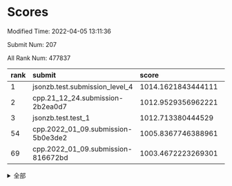 # Scores

Modified Time: 2022-04-05 13:11:36

Submit Num: 207

All Rank Num: 477837

| rank |               submit               |       score        |       sigma        | pk_num |
| :--- | :--------------------------------- | :----------------- | :----------------- | :----- |
| 1    | jsonzb.test.submission_level_4     | 1014.1621843444111 | 0.8344180103944331 | 9237   |
| 2    | cpp.21_12_24.submission-2b2ea0d7   | 1012.9529356962221 | 0.7930139816932344 | 9231   |
| 3    | jsonzb.test.test_1                 | 1012.713380444529  | 0.8363155913782148 | 9232   |
| 54   | cpp.2022_01_09.submission-5b0e3de2 | 1005.8367746388961 | 0.7151999604324688 | 9236   |
| 69   | cpp.2022_01_09.submission-816672bd | 1003.4672223269301 | 0.7158637297257979 | 9229   |


<details>
<summary>全部</summary>

| rank |                 submit                 |       score        |       sigma        | pk_num |
| :--- | :------------------------------------- | :----------------- | :----------------- | :----- |
| 1    | jsonzb.test.submission_level_4         | 1014.1621843444111 | 0.8344180103944331 | 9237   |
| 2    | cpp.21_12_24.submission-2b2ea0d7       | 1012.9529356962221 | 0.7930139816932344 | 9231   |
| 3    | jsonzb.test.test_1                     | 1012.713380444529  | 0.8363155913782148 | 9232   |
| 4    | gobigger.level_3.submission_level_3_10 | 1012.2804562741965 | 0.7712301456239017 | 9233   |
| 5    | gobigger.level_3.submission_level_3_7  | 1011.6656827671542 | 0.7556856394723135 | 9232   |
| 6    | gobigger.level_3.submission_level_3_39 | 1011.6588425247684 | 0.7558943735445262 | 9232   |
| 7    | gobigger.level_3.submission_level_3_13 | 1011.5234088318862 | 0.7902539528071157 | 9238   |
| 8    | gobigger.level_3.submission_level_3_48 | 1011.3060632017947 | 0.7731298843154059 | 9239   |
| 9    | gobigger.level_3.submission_level_3_12 | 1011.2633281117385 | 0.7990645948031062 | 9237   |
| 10   | gobigger.level_3.submission_level_3_4  | 1011.1050758336187 | 0.7655809668613591 | 9235   |
| 11   | gobigger.level_3.submission_level_3_21 | 1011.0956584683108 | 0.7502258082116966 | 9233   |
| 12   | gobigger.level_3.submission_level_3_25 | 1011.0410746363199 | 0.7580933169836107 | 9236   |
| 13   | gobigger.level_3.submission_level_3_8  | 1010.9835642517793 | 0.779602942161431  | 9236   |
| 14   | gobigger.level_3.submission_level_3_19 | 1010.9599581288235 | 0.7691155333999105 | 9241   |
| 15   | gobigger.level_3.submission_level_3_22 | 1010.8973017596295 | 0.7608402879874459 | 9236   |
| 16   | gobigger.level_3.submission_level_3_36 | 1010.860005769227  | 0.7521266856168177 | 9228   |
| 17   | gobigger.level_3.submission_level_3_43 | 1010.854580283679  | 0.7935920331836692 | 9231   |
| 18   | gobigger.level_3.submission_level_3_42 | 1010.788292951393  | 0.7616037500723943 | 9234   |
| 19   | gobigger.level_3.submission_level_3_16 | 1010.6760100895931 | 0.7626618417675254 | 9236   |
| 20   | gobigger.level_3.submission_level_3_11 | 1010.6614772077398 | 0.7583786320259954 | 9233   |
| 21   | gobigger.level_3.submission_level_3_5  | 1010.4243156101708 | 0.7758802990627292 | 9229   |
| 22   | gobigger.level_3.submission_level_3_18 | 1010.3854315484409 | 0.7419619114314414 | 9233   |
| 23   | gobigger.level_3.submission_level_3_17 | 1010.3017456708487 | 0.7460115570474778 | 9233   |
| 24   | gobigger.level_3.submission_level_3_49 | 1010.2933451316945 | 0.7704036830788253 | 9231   |
| 25   | gobigger.level_3.submission_level_3_35 | 1010.2908152813611 | 0.7542676985210242 | 9233   |
| 26   | gobigger.level_3.submission_level_3_2  | 1010.2290669730992 | 0.7615065635228091 | 9230   |
| 27   | gobigger.level_3.submission_level_3_20 | 1010.2175129813469 | 0.7493672524494106 | 9234   |
| 28   | gobigger.level_3.submission_level_3_0  | 1010.0548006580408 | 0.7926278341257912 | 9235   |
| 29   | gobigger.level_3.submission_level_3_41 | 1010.0371804617271 | 0.7703289757517285 | 9225   |
| 30   | gobigger.level_3.submission_level_3_29 | 1010.0336746304331 | 0.7620024205124623 | 9229   |
| 31   | gobigger.level_3.submission_level_3_1  | 1010.0257686634437 | 0.76088829021537   | 9232   |
| 32   | gobigger.level_3.submission_level_3_40 | 1009.9692268290122 | 0.7565308083503728 | 9233   |
| 33   | gobigger.level_3.submission_level_3_14 | 1009.8773208856594 | 0.7638272922347378 | 9238   |
| 34   | gobigger.level_3.submission_level_3_26 | 1009.8731826960653 | 0.7547390305471643 | 9227   |
| 35   | gobigger.level_3.submission_level_3_47 | 1009.7266757456758 | 0.7676486235540069 | 9232   |
| 36   | gobigger.level_3.submission_level_3_31 | 1009.7133112965253 | 0.7661341070151718 | 9232   |
| 37   | gobigger.level_3.submission_level_3_45 | 1009.680121243147  | 0.7399478593632169 | 9235   |
| 38   | gobigger.level_3.submission_level_3_37 | 1009.6723318203669 | 0.7624430127149078 | 9235   |
| 39   | gobigger.level_3.submission_level_3_44 | 1009.6243617320896 | 0.7521921896239445 | 9233   |
| 40   | gobigger.level_3.submission_level_3_27 | 1009.6188265686159 | 0.7794091683139761 | 9233   |
| 41   | gobigger.level_3.submission_level_3_38 | 1009.5943032134321 | 0.7556202103362006 | 9230   |
| 42   | gobigger.level_3.submission_level_3_3  | 1009.5194793855587 | 0.7437033394919005 | 9232   |
| 43   | gobigger.level_3.submission_level_3_46 | 1009.3213506761149 | 0.7441129525886553 | 9233   |
| 44   | gobigger.level_3.submission_level_3_32 | 1009.3122482720337 | 0.7559759071271199 | 9234   |
| 45   | gobigger.level_3.submission_level_3_28 | 1009.2448314048967 | 0.7333591714806539 | 9230   |
| 46   | gobigger.level_3.submission_level_3_15 | 1009.1739549279381 | 0.7618577070759593 | 9231   |
| 47   | gobigger.level_3.submission_level_3_6  | 1009.1598718750283 | 0.7519671870425887 | 9238   |
| 48   | gobigger.level_3.submission_level_3_9  | 1009.1286540690257 | 0.7611772547250282 | 9233   |
| 49   | gobigger.level_3.submission_level_3_24 | 1008.969285130952  | 0.7341899987373065 | 9234   |
| 50   | gobigger.level_3.submission_level_3_23 | 1008.9250980102352 | 0.7495967274967856 | 9235   |
| 51   | gobigger.level_3.submission_level_3_30 | 1007.8408354901651 | 0.7409989033191768 | 9230   |
| 52   | gobigger.level_3.submission_level_3_34 | 1007.7209796693935 | 0.7490662617728313 | 9235   |
| 53   | gobigger.level_3.submission_level_3_33 | 1007.5230589104314 | 0.734981881968435  | 9232   |
| 54   | cpp.2022_01_09.submission-5b0e3de2     | 1005.8367746388961 | 0.7151999604324688 | 9236   |
| 55   | gobigger.level_1.submission_level_1_24 | 1004.71994350615   | 0.7250225399032016 | 9234   |
| 56   | gobigger.level_1.submission_level_1_34 | 1004.6347774555173 | 0.7108033688021606 | 9236   |
| 57   | gobigger.level_1.submission_level_1_23 | 1004.0786008558297 | 0.7183078742812514 | 9235   |
| 58   | gobigger.level_1.submission_level_1_0  | 1004.0599777600929 | 0.7202575885362371 | 9230   |
| 59   | gobigger.level_1.submission_level_1_3  | 1003.9796907911154 | 0.727362270678329  | 9228   |
| 60   | gobigger.level_1.submission_level_1_42 | 1003.9053948657436 | 0.7034106200939867 | 9237   |
| 61   | gobigger.level_1.submission_level_1_32 | 1003.7774493315226 | 0.7206719552851026 | 9235   |
| 62   | gobigger.level_1.submission_level_1_26 | 1003.6847841547483 | 0.7171651779022674 | 9233   |
| 63   | gobigger.level_1.submission_level_1_30 | 1003.6769426951957 | 0.7123559002859019 | 9232   |
| 64   | gobigger.level_1.submission_level_1_45 | 1003.6335156584531 | 0.716294866853516  | 9231   |
| 65   | gobigger.level_1.submission_level_1_21 | 1003.5925673081982 | 0.7147642509885895 | 9235   |
| 66   | gobigger.level_1.submission_level_1_6  | 1003.5645901649988 | 0.7248902620243759 | 9231   |
| 67   | gobigger.level_1.submission_level_1_29 | 1003.5417117402443 | 0.7188142061961433 | 9235   |
| 68   | gobigger.level_1.submission_level_1_22 | 1003.4807165393256 | 0.7093083799288751 | 9235   |
| 69   | cpp.2022_01_09.submission-816672bd     | 1003.4672223269301 | 0.7158637297257979 | 9229   |
| 70   | gobigger.level_1.submission_level_1_13 | 1003.4551906684138 | 0.724106282061132  | 9241   |
| 71   | gobigger.level_1.submission_level_1_40 | 1003.4149686962572 | 0.7064595524628515 | 9235   |
| 72   | gobigger.level_1.submission_level_1_36 | 1003.4014925887719 | 0.7257261678952591 | 9235   |
| 73   | gobigger.level_1.submission_level_1_43 | 1003.3805051875411 | 0.7092267952866723 | 9226   |
| 74   | gobigger.level_1.submission_level_1_16 | 1003.2570206470917 | 0.728342867782904  | 9234   |
| 75   | gobigger.level_1.submission_level_1_28 | 1003.2113954078673 | 0.7170837122412389 | 9233   |
| 76   | gobigger.level_1.submission_level_1_38 | 1003.1926496155464 | 0.704060744823928  | 9237   |
| 77   | gobigger.level_1.submission_level_1_9  | 1003.1860563784244 | 0.7118686699215633 | 9234   |
| 78   | gobigger.level_1.submission_level_1_2  | 1003.1641211027102 | 0.7158886813355815 | 9230   |
| 79   | gobigger.level_1.submission_level_1_25 | 1003.1386597510192 | 0.7233095215026613 | 9234   |
| 80   | gobigger.level_1.submission_level_1_35 | 1003.0886840045142 | 0.7174006911767047 | 9240   |
| 81   | gobigger.level_1.submission_level_1_46 | 1003.0654623600827 | 0.7085641242536586 | 9231   |
| 82   | gobigger.level_1.submission_level_1_17 | 1003.0543678396299 | 0.7047024605607565 | 9240   |
| 83   | gobigger.level_1.submission_level_1_1  | 1003.0433340543862 | 0.7035893268111467 | 9233   |
| 84   | gobigger.level_1.submission_level_1_19 | 1003.0280553864644 | 0.7103457485331444 | 9231   |
| 85   | gobigger.level_1.submission_level_1_41 | 1002.9442132729249 | 0.7152880428328774 | 9232   |
| 86   | gobigger.level_1.submission_level_1_33 | 1002.8206748345787 | 0.7249350117554169 | 9231   |
| 87   | gobigger.level_1.submission_level_1_10 | 1002.8118483781536 | 0.7086937470606217 | 9230   |
| 88   | gobigger.level_1.submission_level_1_11 | 1002.7855381819219 | 0.7221948300714175 | 9238   |
| 89   | gobigger.level_1.submission_level_1_39 | 1002.7827172174296 | 0.7200334352995528 | 9234   |
| 90   | gobigger.level_1.submission_level_1_48 | 1002.770935015614  | 0.7172974388743807 | 9234   |
| 91   | gobigger.level_1.submission_level_1_18 | 1002.5798620877464 | 0.723555668020844  | 9227   |
| 92   | gobigger.level_1.submission_level_1_4  | 1002.5785244413972 | 0.7091252156687838 | 9235   |
| 93   | gobigger.level_1.submission_level_1_31 | 1002.5714065452678 | 0.7201351001414673 | 9234   |
| 94   | gobigger.level_1.submission_level_1_15 | 1002.5563070933774 | 0.7084681145516522 | 9232   |
| 95   | gobigger.level_1.submission_level_1_37 | 1002.5145890655883 | 0.7052368929148936 | 9231   |
| 96   | gobigger.level_1.submission_level_1_20 | 1002.4729051468344 | 0.7155737164892045 | 9235   |
| 97   | gobigger.level_1.submission_level_1_44 | 1002.4525144086047 | 0.720350915021606  | 9240   |
| 98   | gobigger.level_1.submission_level_1_7  | 1002.3988394358947 | 0.7025769245785569 | 9238   |
| 99   | gobigger.level_1.submission_level_1_5  | 1002.3379723546032 | 0.719106851529803  | 9230   |
| 100  | gobigger.level_1.submission_level_1_8  | 1002.3028207604076 | 0.7192866836266808 | 9228   |
| 101  | gobigger.level_1.submission_level_1_49 | 1002.1296060542471 | 0.7212956673149811 | 9233   |
| 102  | gobigger.level_1.submission_level_1_14 | 1001.9013514500762 | 0.7085742020729753 | 9231   |
| 103  | gobigger.level_1.submission_level_1_47 | 1001.8742338619402 | 0.7200409734060617 | 9231   |
| 104  | gobigger.level_1.submission_level_1_12 | 1001.3781479671428 | 0.7077806960046169 | 9237   |
| 105  | gobigger.level_1.submission_level_1_27 | 1001.3677237717516 | 0.7084249227910052 | 9232   |
| 106  | gobigger.random.submission_random_39   | 997.2783306726088  | 0.709809378245292  | 9235   |
| 107  | gobigger.random.submission_random_35   | 997.0078383482667  | 0.711452031505914  | 9240   |
| 108  | gobigger.random.submission_random_20   | 996.8555917692979  | 0.6964734506894285 | 9234   |
| 109  | gobigger.random.submission_random_3    | 996.8330904830838  | 0.7034602660134226 | 9228   |
| 110  | gobigger.random.submission_random_11   | 996.7354323524986  | 0.7026677035586932 | 9236   |
| 111  | gobigger.random.submission_random_8    | 996.7144480046376  | 0.7124428755577038 | 9238   |
| 112  | gobigger.random.submission_random_24   | 996.6829621760246  | 0.7058861503919082 | 9234   |
| 113  | gobigger.random.submission_random_14   | 996.6743649263449  | 0.7013547967591953 | 9235   |
| 114  | gobigger.random.submission_random_25   | 996.6668947801069  | 0.7048463691088442 | 9234   |
| 115  | gobigger.random.submission_random_1    | 996.6662591228443  | 0.716221193018449  | 9235   |
| 116  | gobigger.random.submission_random_27   | 996.6334032164153  | 0.6991179911052738 | 9231   |
| 117  | gobigger.random.submission_random_49   | 996.579756652304   | 0.7021271338308341 | 9232   |
| 118  | gobigger.random.submission_random_23   | 996.5450456995276  | 0.700284113335801  | 9238   |
| 119  | gobigger.random.submission_random_31   | 996.5430990164128  | 0.711292190925053  | 9231   |
| 120  | gobigger.random.submission_random_2    | 996.5342711339929  | 0.6974513004745091 | 9239   |
| 121  | gobigger.random.submission_random_22   | 996.5187962874948  | 0.713596370989558  | 9234   |
| 122  | gobigger.random.submission_random_4    | 996.5050220285531  | 0.7078412783677663 | 9235   |
| 123  | gobigger.random.submission_random_37   | 996.4758772834589  | 0.7110982736842546 | 9237   |
| 124  | gobigger.random.submission_random_41   | 996.3900518454966  | 0.7287008902287418 | 9230   |
| 125  | gobigger.random.submission_random_34   | 996.3269801474461  | 0.7140555495534233 | 9233   |
| 126  | gobigger.random.submission_random_38   | 996.3177581224395  | 0.708114001831239  | 9234   |
| 127  | gobigger.random.submission_random_36   | 996.3158285561811  | 0.7087211676073677 | 9234   |
| 128  | gobigger.random.submission_random_13   | 996.2775367289757  | 0.7059733832516982 | 9234   |
| 129  | gobigger.random.submission_random_12   | 996.2607358296582  | 0.7132438738980457 | 9233   |
| 130  | gobigger.random.submission_random_16   | 996.2393603083251  | 0.7085620524655147 | 9236   |
| 131  | gobigger.random.submission_random_19   | 996.2193298914096  | 0.697129165541566  | 9235   |
| 132  | gobigger.random.submission_random_43   | 996.1270137243949  | 0.6996754885924775 | 9234   |
| 133  | gobigger.random.submission_random_42   | 996.0796051069597  | 0.7136893970324752 | 9232   |
| 134  | gobigger.random.submission_random_7    | 996.0692111825698  | 0.7271721831773881 | 9232   |
| 135  | gobigger.random.submission_random_0    | 996.0363563236241  | 0.7106863494354987 | 9233   |
| 136  | gobigger.random.submission_random_44   | 996.0020645985261  | 0.7059882459907982 | 9234   |
| 137  | gobigger.random.submission_random_26   | 995.9625678496052  | 0.7225268329118183 | 9239   |
| 138  | gobigger.random.submission_random_10   | 995.790713842467   | 0.7090800607857743 | 9237   |
| 139  | gobigger.random.submission_random_18   | 995.7733924076117  | 0.7138626250440114 | 9236   |
| 140  | gobigger.random.submission_random_17   | 995.710276809525   | 0.7163369615750617 | 9237   |
| 141  | gobigger.random.submission_random_15   | 995.6926332072004  | 0.7033833882568805 | 9234   |
| 142  | gobigger.random.submission_random_32   | 995.63968447877    | 0.7031141521608283 | 9240   |
| 143  | gobigger.random.submission_random_6    | 995.5934306487644  | 0.7165979355870137 | 9234   |
| 144  | gobigger.random.submission_random_28   | 995.5535814527664  | 0.6905401185672353 | 9235   |
| 145  | gobigger.random.submission_random_29   | 995.4839177365625  | 0.7268133103923143 | 9232   |
| 146  | gobigger.random.submission_random_5    | 995.4424575437768  | 0.7203929515717338 | 9232   |
| 147  | gobigger.random.submission_random_46   | 995.3524199747505  | 0.7151037842080727 | 9228   |
| 148  | gobigger.random.submission_random_30   | 995.28250768008    | 0.7194586835334493 | 9232   |
| 149  | gobigger.random.submission_random_33   | 995.2506891776768  | 0.7179788229985844 | 9234   |
| 150  | gobigger.random.submission_random_40   | 995.2504233479693  | 0.7177870935392402 | 9233   |
| 151  | gobigger.random.submission_random_9    | 995.2275015283652  | 0.7100881320620327 | 9239   |
| 152  | gobigger.random.submission_random_21   | 995.1446697379939  | 0.7043479437349841 | 9234   |
| 153  | gobigger.random.submission_random_45   | 995.1389907110315  | 0.6976183329558076 | 9229   |
| 154  | gobigger.random.submission_random_48   | 994.6562866211805  | 0.7231951183777451 | 9230   |
| 155  | gobigger.random.submission_random_47   | 994.6188138868786  | 0.7194799064504123 | 9238   |
| 156  | gobigger.level_2.submission_level_2_26 | 994.4845033560094  | 0.741367894373522  | 9230   |
| 157  | gobigger.level_2.submission_level_2_28 | 994.4745347895271  | 0.7246038977286701 | 9233   |
| 158  | gobigger.level_2.submission_level_2_12 | 993.8792509326021  | 0.7223148063730674 | 9230   |
| 159  | gobigger.level_2.submission_level_2_0  | 993.6159676411305  | 0.7312326572475459 | 9236   |
| 160  | gobigger.level_2.submission_level_2_43 | 993.4700133176401  | 0.7307378382259717 | 9234   |
| 161  | gobigger.level_2.submission_level_2_2  | 993.3215477015427  | 0.741715246400116  | 9236   |
| 162  | gobigger.level_2.submission_level_2_6  | 993.2314281435692  | 0.7294122529952058 | 9231   |
| 163  | gobigger.level_2.submission_level_2_11 | 993.2235576955427  | 0.7529461436743706 | 9230   |
| 164  | gobigger.level_2.submission_level_2_44 | 993.2018623262345  | 0.741623428959954  | 9234   |
| 165  | gobigger.level_2.submission_level_2_18 | 992.9536400866864  | 0.7317967002501509 | 9233   |
| 166  | gobigger.level_2.submission_level_2_5  | 992.9193551893013  | 0.7382626243179329 | 9239   |
| 167  | gobigger.level_2.submission_level_2_24 | 992.8615522360333  | 0.7249913853598173 | 9230   |
| 168  | gobigger.level_2.submission_level_2_13 | 992.8605773911304  | 0.7580666711649727 | 9236   |
| 169  | gobigger.level_2.submission_level_2_39 | 992.8595157822228  | 0.7539950650066304 | 9232   |
| 170  | gobigger.level_2.submission_level_2_4  | 992.7078840381328  | 0.7441000027580658 | 9236   |
| 171  | gobigger.level_2.submission_level_2_16 | 992.5555891258036  | 0.7191461206626255 | 9227   |
| 172  | gobigger.level_2.submission_level_2_34 | 992.5415432765853  | 0.7348525699902139 | 9239   |
| 173  | gobigger.level_2.submission_level_2_29 | 992.4565583965601  | 0.734663644311604  | 9236   |
| 174  | gobigger.level_2.submission_level_2_27 | 992.452982480803   | 0.7393593307970807 | 9230   |
| 175  | gobigger.level_2.submission_level_2_35 | 992.3965390053568  | 0.7413293360015798 | 9236   |
| 176  | gobigger.level_2.submission_level_2_37 | 992.3894783936748  | 0.7367863686089376 | 9235   |
| 177  | gobigger.level_2.submission_level_2_42 | 992.3071598327945  | 0.728978614765471  | 9240   |
| 178  | gobigger.level_2.submission_level_2_22 | 992.3070871341318  | 0.7166704438321746 | 9237   |
| 179  | gobigger.level_2.submission_level_2_7  | 992.2170321626344  | 0.7274974543080477 | 9234   |
| 180  | gobigger.level_2.submission_level_2_47 | 991.9995427105948  | 0.746266906091593  | 9231   |
| 181  | gobigger.level_2.submission_level_2_46 | 991.996194745087   | 0.7520590423043331 | 9232   |
| 182  | gobigger.level_2.submission_level_2_49 | 991.9703367816271  | 0.735535798576069  | 9233   |
| 183  | gobigger.level_2.submission_level_2_23 | 991.9284487824069  | 0.745801214013629  | 9231   |
| 184  | gobigger.level_2.submission_level_2_45 | 991.9221599238308  | 0.7658494807767331 | 9234   |
| 185  | gobigger.level_2.submission_level_2_8  | 991.8979966495065  | 0.7603857028301634 | 9237   |
| 186  | gobigger.level_2.submission_level_2_33 | 991.8922212214453  | 0.7579480265209481 | 9235   |
| 187  | gobigger.level_2.submission_level_2_10 | 991.8863735329761  | 0.743330194365644  | 9227   |
| 188  | gobigger.level_2.submission_level_2_20 | 991.8178483036196  | 0.745270318669714  | 9234   |
| 189  | gobigger.level_2.submission_level_2_14 | 991.8053879159488  | 0.7308602285249207 | 9233   |
| 190  | gobigger.level_2.submission_level_2_40 | 991.8001428600609  | 0.7542158279455865 | 9235   |
| 191  | gobigger.level_2.submission_level_2_17 | 991.7901182402239  | 0.7455510434233826 | 9231   |
| 192  | gobigger.level_2.submission_level_2_25 | 991.761971065595   | 0.745751975577631  | 9231   |
| 193  | gobigger.level_2.submission_level_2_31 | 991.7131052742138  | 0.7505425778423914 | 9234   |
| 194  | gobigger.level_2.submission_level_2_15 | 991.5589557681247  | 0.7292491649473647 | 9238   |
| 195  | gobigger.level_2.submission_level_2_41 | 991.462559601094   | 0.7465082325858361 | 9235   |
| 196  | gobigger.level_2.submission_level_2_32 | 991.4328691288033  | 0.763310991483906  | 9229   |
| 197  | gobigger.level_2.submission_level_2_3  | 991.405377800668   | 0.7613325202469817 | 9235   |
| 198  | gobigger.level_2.submission_level_2_30 | 991.3950116170715  | 0.7627670890136725 | 9231   |
| 199  | gobigger.level_2.submission_level_2_19 | 991.3933261860091  | 0.734046864170393  | 9235   |
| 200  | gobigger.level_2.submission_level_2_21 | 991.3430582784068  | 0.745320650347164  | 9230   |
| 201  | gobigger.level_2.submission_level_2_9  | 991.2607523492505  | 0.7290083232937598 | 9234   |
| 202  | gobigger.level_2.submission_level_2_38 | 991.1578777786369  | 0.7498154941537408 | 9234   |
| 203  | gobigger.level_2.submission_level_2_1  | 990.8534179712286  | 0.7666690588938135 | 9230   |
| 204  | gobigger.level_2.submission_level_2_48 | 990.6522413568118  | 0.7484769673951225 | 9233   |
| 205  | gobigger.level_2.submission_level_2_36 | 990.3424258542022  | 0.770867345232293  | 9230   |
| 206  | gobigger.none.submission_none_0        | 977.7677010356208  | 1.4086514236912726 | 9236   |
| 207  | gobigger.none.submission_none_1        | 976.7235216347435  | 1.4212432727234068 | 9238   |

</details>
